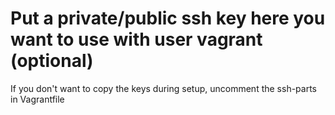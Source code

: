# Put  a private/public ssh key here you want to use with user vagrant (optional)

If you don't want to copy the keys during setup, uncomment the ssh-parts in Vagrantfile
